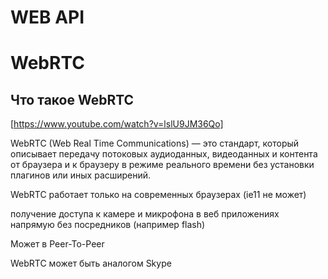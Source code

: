 # WEB API

# WebRTC

## Что такое WebRTC

[https://www.youtube.com/watch?v=lslU9JM36Qo]

WebRTC (Web Real Time Communications) — это стандарт, который описывает передачу потоковых аудиоданных, видеоданных и контента от браузера и к браузеру в режиме реального времени без установки плагинов или иных расширений.

WebRTC работает только на современных браузерах (ie11 не может)

получение доступа к камере и микрофона в веб приложениях напрямую без посредников (например flash)

Может в Peer-To-Peer

WebRTC может быть аналогом Skype
